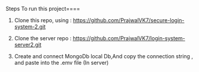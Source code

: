 

Steps To run this project====

1) Clone this repo, using : https://github.com/PrajwalVK7/secure-login-system-2.git

2) Clone the server repo : https://github.com/PrajwalVK7/login-system-server2.git

3) Create and connect MongoDb local Db,And copy the connection string , and paste into the .emv file (In server)
   

